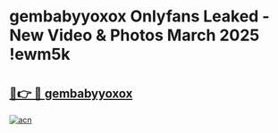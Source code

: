 # gembabyyoxox Onlyfans Leaked - New Video & Photos March 2025 !ewm5k

# <h2><a href="https://amhvkg.iuczelnia.edu.pl?title=gembabyyoxox&ref=ewm5k">🔗👉 🔴 gembabyyoxox</a></h2>

[![acn](https://github.com/user-attachments/assets/0f9c940e-d8b0-45ae-aac7-cd30a18b3e1c)](https://amhvkg.iuczelnia.edu.pl?title=gembabyyoxox&ref=ewm5k)

